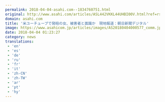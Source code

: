 ```yaml
---
permalink: 2018-04-04-asahi.com--1834760751.html
original: http://www.asahi.com/articles/ASL442VKKL44UHBI00V.html?ref=rss
domain: asahi.com
title: '米ユーチューブで発砲の女、被害者と面識か　現地報道：朝日新聞デジタル'
image: https://www.asahicom.jp/articles/images/AS20180404000577_comm.jpg
date: 2018-04-04 01:23:27
category: news
translations: 
 - 'en'
 - 'es'
 - 'de'
 - 'ru'
 - 'fr'
 - 'it'
 - 'zh-CN'
 - 'zh-TW'
 - 'ar'
 - 'pt'
 - 'hy'
---
```



